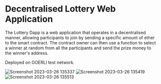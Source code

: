 # Decentralised Lottery Web Application

The Lottery Dapp is a web application that operates in a decentralised manner, allowing participants to join by sending a specific amount of ether to the smart contract. 
The contract owner can then use a function to select a winner at random from all the participants and send the prize money to the winner's address.  

Deployed on GOERLI test network.

![Screenshot 2023-03-26 135337](https://user-images.githubusercontent.com/67850763/227764353-1f01d47b-a0bb-4a85-9a1e-5dcc0e3a1faa.png)
![Screenshot 2023-03-26 135419](https://user-images.githubusercontent.com/67850763/227764357-dfcefd3d-e5a3-4aef-95bd-16d6e04ab1c1.png)
![Screenshot 2023-03-26 135513](https://user-images.githubusercontent.com/67850763/227764359-9037ed91-b5cb-4331-938b-8c11bf8d8064.png)
